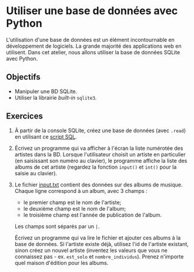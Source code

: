 <!-- Copyright [2021] [Jacques berger -- INF5190] -->

# Utiliser une base de données avec Python

L'utilisation d'une base de données est un élément incontournable en
développement de logiciels. La grande majorité des applications web en
utilisent. Dans cet atelier, nous allons utiliser la base de données SQLite avec
Python.

## Objectifs

-   Manipuler une BD SQLite.
-   Utiliser la librairie _built-in_ `sqlite3`.

## Exercices

1. À partir de la console SQLite, créez une base de données (avec `.read`) en
   utilisant ce [script SQL](https://github.com/jacquesberger/exemplesINF3005/blob/master/SQLite/musique.sql).

2. Écrivez un programme qui va afficher à l'écran la liste numérotée des artistes
   dans la BD. Lorsque l'utilisateur choisit un artiste en particulier (en
   saisissant son numéro au clavier), le programme affiche la liste des albums
   de cet artiste (regardez la fonction `input()` et `int()` pour la saisie
   au clavier).

3. Le fichier [input.txt](database/input.txt) contient des données sur des albums de
   musique. Chaque ligne correspond à un album, avec 3 champs :

    - le premier champ est le nom de l'artiste;
    - le deuxième champ est le nom de l'album;
    - le troisième champ est l'année de publication de l'album.

    Les champs sont séparés par un `|`.

    Écrivez un programme qui va lire le fichier et ajouter ces albums à la base
    de données. Si l'artiste existe déjà, utilisez l'id de l'artiste existant,
    sinon créez un nouvel artiste (inventez les valeurs que vous ne connaissez
    pas - ex. `est_solo` et `nombre_individus`). Prenez n'importe quel maison
    d'édition pour les albums.
